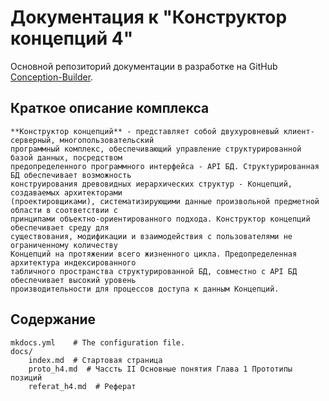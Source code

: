 # Документация к "Конструктор концепций 4"

Основной репозиторий документации в разработке на GitHub [Conception-Builder](https://github.com/firstDismay/Conception-Builder).


## Краткое описание комплекса
	
	**Конструктор концепций** - представляет собой двухуровневый клиент-серверный, многопользовательский
	программный комплекс, обеспечивающий управление структурированной базой данных, посредством
	предопределенного программного интерфейса - API БД. Структурированная БД обеспечивает возможность
	конструирования древовидных иерархических структур - Концепций, создаваемых архитекторами
	(проектировщиками), систематизирующими данные произвольной предметной области в соответствии с
	принципами объектно-ориентированного подхода. Конструктор концепций обеспечивает среду для
	существования, модификации и взаимодействия с пользователями не ограниченному количеству
	Концепций на протяжении всего жизненного цикла. Предопределенная архитектура индексированного
	табличного пространства структурированной БД, совместно с API БД обеспечивает высокий уровень
	производительности для процессов доступа к данным Концепций.

## Содержание

    mkdocs.yml    # The configuration file.
    docs/
        index.md  # Стартовая страница
		proto_h4.md  # Чассть II Основные понятия Глава 1 Прототипы позиций
        referat_h4.md  # Реферат
